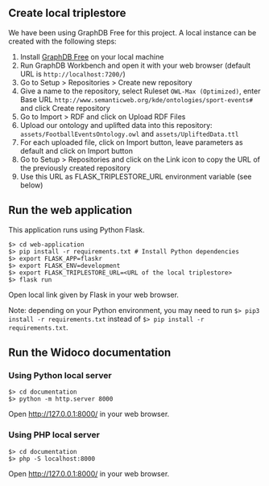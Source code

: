 ## Create local triplestore

We have been using GraphDB Free for this project. A local instance can be created with the following steps:
1. Install [GraphDB Free](https://www.ontotext.com/products/graphdb/graphdb-free/) on your local machine
2. Run GraphDB Workbench and open it with your web browser (default URL is `http://localhost:7200/`)
3. Go to Setup > Repositories > Create new repository
4. Give a name to the repository, select Ruleset `OWL-Max (Optimized)`, enter Base URL `http://www.semanticweb.org/kde/ontologies/sport-events#` and click Create repository
5. Go to Import > RDF and click on Upload RDF Files
6. Upload our ontology and uplifted data into this repository: `assets/FootballEventsOntology.owl` and `assets/UpliftedData.ttl`
7. For each uploaded file, click on Import button, leave parameters as default and click on Import button
8. Go to Setup > Repositories and click on the Link icon to copy the URL of the previously created repository
9. Use this URL as FLASK_TRIPLESTORE_URL environment variable (see below)

## Run the web application

This application runs using Python Flask.

```
$> cd web-application
$> pip install -r requirements.txt # Install Python dependencies
$> export FLASK_APP=flaskr
$> export FLASK_ENV=development
$> export FLASK_TRIPLESTORE_URL=<URL of the local triplestore>
$> flask run
```
Open local link given by Flask in your web browser.

Note: depending on your Python environment, you may need to run `$> pip3 install -r requirements.txt` instead of `$> pip install -r requirements.txt`.

## Run the Widoco documentation

### Using Python local server

```
$> cd documentation
$> python -m http.server 8000
```
Open http://127.0.0.1:8000/ in your web browser.

### Using PHP local server

```
$> cd documentation
$> php -S localhost:8000
```
Open http://127.0.0.1:8000/ in your web browser.